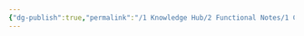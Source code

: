 ```yaml
---
{"dg-publish":true,"permalink":"/1 Knowledge Hub/2 Functional Notes/1 Career Notes/2 General Technical Notes/2 Power Plant Systems/Electrical Schemes and Systems/One and Half breaker System/","noteIcon":""}
---
```


